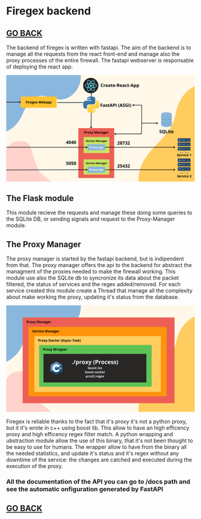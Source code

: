 # Firegex backend

## [GO BACK](../README.md)

The backend of firegex is written with fastapi. The aim of the backend is to manage all the requests from the react front-end and manage also the proxy processes of the entire firewall. The fastapi webserver is responsable of deploying the react app.

![Firegex Working Scheme](../docs/FiregexInternals.png)

## The Flask module
This module recieve the requests and manage these doing some queries to the SQLite DB, or sending signals and request to the Proxy-Manager module.
## The Proxy Manager
The proxy manager is started by the fastapi backend, but is indipendent from that. The proxy manager offers the api to the backend for abstract the managment of the proxies needed to make the firewall working. This module use also the SQLite db to syncronize its data about the packet filtered, the status of services and the regex added/removed.
For each service created this module create a Thread that manage all the complexity about make working the proxy, updating it's status from the database.

![Proxy Manager Wrapping](../docs/ProxyManagerWrapping.png)

Firegex is reliable thanks to the fact that it's proxy it's not a python proxy, but it it's wrote in c++ using boost lib. This allow to have an high efficency proxy and high efficency regex filter match. A python wrapping and ubstraction module allow the use of this binary, that it's not been thought to be easy to use for humans. The wrapper allow to have from the binary all the needed statistics, and update it's status and it's regex without any downtime of the service: the changes are catched and executed during the execution of the proxy.

### All the documentation of the API you can go to /docs path and see the automatic onfiguration generated by FastAPI


## [GO BACK](../README.md)